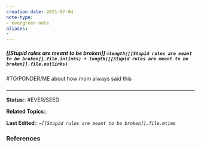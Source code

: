 ```yaml
---
creation date: 2021-07-04
note-type: 
- evergreen-note
aliases:
- 
---
```


##### [[Stupid rules are meant to be broken]] `=length([[Stupid rules are meant to be broken]].file.inlinks) + length([[Stupid rules are meant to be broken]].file.outlinks)`

#TO/PONDER/ME about how mom always said this

### <hr class="footnote"/>

**Status**:: #EVER/SEED 

**Related Topics**:: 

**Last Edited**:: *`=[[Stupid rules are meant to be broken]].file.mtime`*
	
### References


